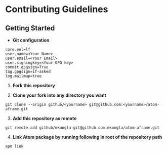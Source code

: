 # Contributing Guidelines

## Getting Started


- **Git configuration**

```
core.eol=lf
user.name=<Your Name>
user.email=<Your Email>
user.signingkey=<Your GPG key>
commit.gpgsign=True
tag.gpgsign=if-asked
log.mailmap=true
```

1. **Fork this repository**

2. **Clone your fork into any directory you want**

```
git clone --origin github/<yourname> git@github.com:<yourname>/atom-aframe.git
```

3. **Add this repository as remote**

```
git remote add github/mkungla git@github.com:mkungla/atom-aframe.git
```

4. **Link Atom package by running following in root of the repository path**

```
apm link
```
